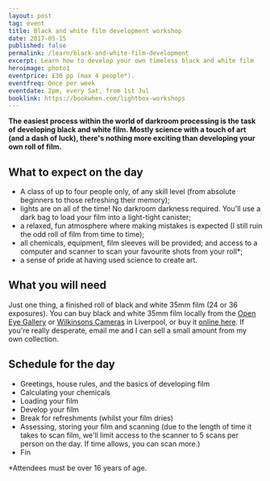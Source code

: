 ```yaml
---
layout: post
tag: event
title: Black and white film development workshop
date: 2017-05-15
published: false
permalink: /learn/black-and-white-film-development
excerpt: Learn how to develop your own timeless black and white film
heroimage: photo1
eventprice: £30 pp (max 4 people*).
eventfreq: Once per week
eventdate: 2pm, every Sat, from 1st Jul
booklink: https://bookwhen.com/lightbox-workshops
---
```


**The easiest process within the world of darkroom processing is the task of developing black and white film. Mostly science with a touch of art (and a dash of luck), there's nothing more exciting than developing your own roll of film.**

## What to expect on the day
- A class of up to four people only, of any skill level (from absolute beginners to those refreshing their memory);
- lights are on all of the time! No darkroom darkness required. You'll use a dark bag to load your film into a light-tight canister;
- a relaxed, fun atmosphere where making mistakes is expected (I still ruin the odd roll of film from time to time);
- all chemicals, equipment, film sleeves will be provided; and access to a computer and scanner to scan your favourite shots from your roll*;
- a sense of pride at having used science to create art.

## What you will need

Just one thing, a finished roll of black and white 35mm film (24 or 36 exposures). You can buy black and white 35mm film locally from the [Open Eye Gallery](https://openeye.org.uk) or [Wilkinsons Cameras](http://www.wilkinson.co.uk/w/storelocation/liverpool/) in Liverpool, or buy it [online here](/posts/where-to-buy-film-uk.html). If you're really desperate, email me and I can sell a small amount from my own collection.

## Schedule for the day

* Greetings, house rules, and the basics of developing film
* Calculating your chemicals
* Loading your film
* Develop your film
* Break for refreshments (whilst your film dries)
* Assessing, storing your film and scanning (due to the length of time it takes to scan film, we'll limit access to the scanner to 5 scans per person on the day. If time allows, you can scan more.)
* Fin


*Attendees must be over 16 years of age.
